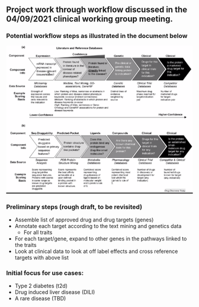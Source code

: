 
## Project work through workflow discussed in the 04/09/2021 clinical working group meeting.

### Potential workflow steps as illustrated in the document below
![Alt text](docs/drugDiscoveryWorkflow.png?raw=true "Workflow")


### Preliminary steps (rough draft, to be revisited)
* Assemble list of approved drug and drug targets (genes)
* Annotate each target according to the text mining and genetics data
  * For all traits
* For each target/gene, expand to other genes in the pathways linked to the traits
* Look at clinical data to look at off label effects and cross reference targets with above list

### Initial focus for use cases:
* Type 2 diabetes (t2d)
* Drug induced liver disease (DILI)
* A rare disease (TBD)

